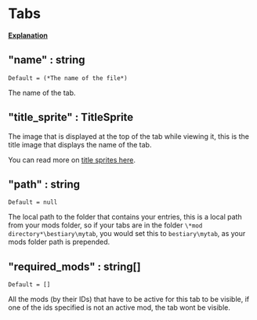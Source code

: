 # Tabs

[__Explanation__](https://oxyaine.github.io/RainWorldBestiary/articles/structure.html#tabs)

## "name" : string
`Default = (*The name of the file*)`

The name of the tab.

## "title_sprite" : TitleSprite
The image that is displayed at the top of the tab while viewing it, this is the title image that displays the name of the tab.

You can read more on [title sprites here](title-sprite.html).

## "path" : string
`Default = null`

The local path to the folder that contains your entries, this is a local path from your mods folder, so if your tabs are in the folder `\*mod directory*\bestiary\mytab`, you would set this to `bestiary\mytab`, as your mods folder path is prepended.

## "required_mods" : string[]
`Default = []`

All the mods (by their IDs) that have to be active for this tab to be visible, if one of the ids specified is not an active mod, the tab wont be visible.
